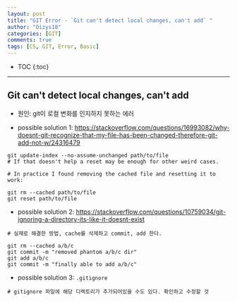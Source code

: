 ```yaml
---
layout: post
title: "GIT Error - `Git can't detect local changes, can't add` "
author: "Oizys18"
categories: [GIT]
comments: true
tags: [CS, GIT, Error, Basic]
---
```


* TOC
{:toc}
* * *

## Git can't detect local changes, can't add

- 원인: git이 로컬 변화를 인지하지 못하는 에러

- possible solution 1: https://stackoverflow.com/questions/16993082/why-doesnt-git-recognize-that-my-file-has-been-changed-therefore-git-add-not-w/24316479

```
git update-index --no-assume-unchanged path/to/file
# If that doesn't help a reset may be enough for other weird cases.

# In practice I found removing the cached file and resetting it to work:

git rm --cached path/to/file
git reset path/to/file
```

- possible solution 2: https://stackoverflow.com/questions/10759034/git-ignoring-a-directory-its-like-it-doesnt-exist

```
# 실제로 해결한 방법, cache를 삭제하고 commit, add 한다.

git rm --cached a/b/c
git commit -m "removed phantom a/b/c dir"
git add a/b/c
git commit -m "finally able to add a/b/c"
```

- possible solution 3: `.gitignore`

```
# gitignore 파일에 해당 디렉토리가 추가되어있을 수도 있다. 확인하고 수정할 것
```
